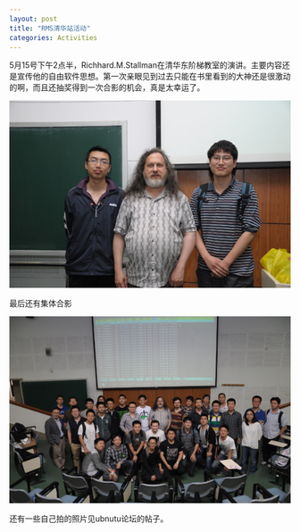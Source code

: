 ```yaml
---
layout: post
title: "RMS清华站活动"
categories: Activities
---
```


5月15号下午2点半，Richhard.M.Stallman在清华东阶梯教室的演讲。主要内容还是宣传他的自由软件思想。第一次亲眼见到过去只能在书里看到的大神还是很激动的啊，而且还抽奖得到一次合影的机会，真是太幸运了。

<img src="/pic/act/20140515/DSC_5838_s.jpg"/>

最后还有集体合影

<img src="/pic/act/20140515/DSC_5847_s.jpg"/>

还有一些自己拍的照片见<a
herf="http://forum.ubuntu.org.cn/viewtopic.php?f=15&t=459652" >ubnutu论坛的帖子。<a/>
